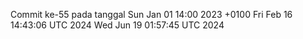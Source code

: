 Commit ke-55 pada tanggal Sun Jan 01 14:00 2023 +0100
Fri Feb 16 14:43:06 UTC 2024
Wed Jun 19 01:57:45 UTC 2024

